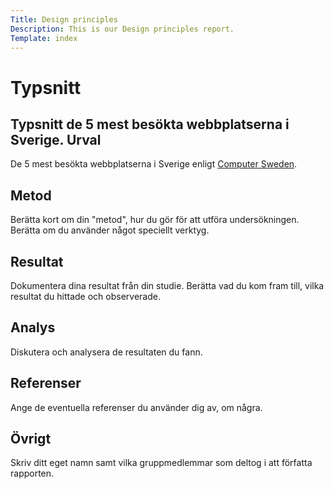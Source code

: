 ```yaml
---
Title: Design principles
Description: This is our Design principles report.
Template: index
---
```


Typsnitt
=======================

Typsnitt de 5 mest besökta webbplatserna i Sverige.
Urval
-----------------------

De 5 mest besökta webbplatserna i Sverige enligt [Computer Sweden](https://computersweden.se/article/1282738/har-ar-de-100-sajter-som-far-mest-trafik-fran-google-i-sverige.html).

Metod
-----------------------

Berätta kort om din "metod", hur du gör för att utföra undersökningen. Berätta om du använder något speciellt verktyg.

Resultat
-----------------------

Dokumentera dina resultat från din studie. Berätta vad du kom fram till, vilka resultat du hittade och observerade.

Analys
-----------------------

Diskutera och analysera de resultaten du fann.

Referenser
-----------------------

Ange de eventuella referenser du använder dig av, om några.

Övrigt
-----------------------

Skriv ditt eget namn samt vilka gruppmedlemmar som deltog i att författa rapporten.
